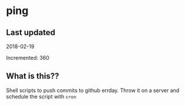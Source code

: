 # ping

## Last updated
2018-02-19

Incremented: 360

## What is this??
Shell scripts to push commits to github errday. Throw it on a server and schedule the script with `cron`
